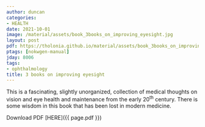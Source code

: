 ```yaml
---
author: duncan
categories:
- HEALTH
date: 2021-10-01
image: /material/assets/book_3books_on_improving_eyesight.jpg
layout: post
pdf: https://tholonia.github.io/material/assets/book_3books_on_improving_eyesight.zip
ptags: [nokwgen-manual]
jday: 8006
tags:
- ophthalmology
title: 3 books on improving eyesight
---
```


This is a fascinating, slightly unorganized, collection of medical thoughts on vision and eye health and maintenance from the early 20<sup>th</sup> century. There is some wisdom in this book that has been lost in modern medicine.

<!--more-->

Download PDF  [HERE]({{ page.pdf }})